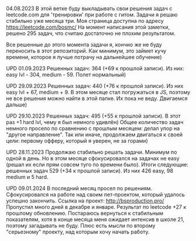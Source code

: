 04.08.2023
В этой ветке буду выкладывать свои решения задач с leetcode.com для 'тренировки' при работе с гитом.
Задачи я решаю стабильно уже месяца три. Моя страница доступна по адресу https://leetcode.com/bosmc/
На момент написания этой заметки, решено 295 задач, что считаю достаточно не плохим результатом.

Все решенные до этого момента задачи я, кончно же не буду переносить в этот репозиторий.
Как минимум, это займет кучу времени, которое я лучше потрачу на дальнейшее обучение)

UPD 01.09.2023
Решенных задач: 364 (+69 к прошлой записи). Из них: easy lvl - 304, medium - 59. Полет нормальный)

UPD 29.09.2023
Решенных задач: 440 (+76 к прошлой записи). Из них easy lvl + 67, medium + 9. В этом месяце стал погружаться в JS, поэтому не все решения можно найти в этой папке. Их пока не веду.
Двигаемся дальше)

UPD 29.10.2023
Решенных задач: 495 (+55 к прошлой записи). В этот раз +1 hard lvl, чему я был немного удивлён) Общее количество задач немного просело по сравнению с прошлым месяцем: делал упор на "другое направление". Так или иначе, продолжаем двигаться к своей цели: первому офферу, который я уверен, не за горами)

UPD 28.11.2023
Продолжаю стабильно решать задачи. Минимум по одной в день. Но в этом месяце сфокусировался на задачах не easy (решал их если прям совсем туго по времени было).
Итоги следующие: решенных задач 529 (+34 к прошлой записи). Из них 426 easy, 98 medium и 5 hard.

UPD 09.01.2024
В последний месяц просел по решениям. Сфокусировался на работе над своим пет-проектом, который удалось успешно закончить. Ссылка на проект: http://bsproduction.pro/
Пропустил много дней в декабре и январе. Результат по leetcode +27 к прошлому обновлению. Постараюсь вернуться к стабильным показателям, хотя в конце месяца меня ожидает интенсив в школе 21, поэтому загадывать не буду. Плюс есть мысли по второму "серьезному" проекту, над которым хочу начать работу.